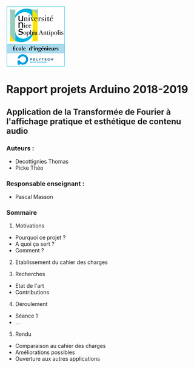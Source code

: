 ![Logo Polytech Nice-Sophia](/Images/logoEPU.png) 

# Rapport projets Arduino 2018-2019

## Application de la Transformée de Fourier à l'affichage pratique et esthétique de contenu audio

### Auteurs : 
- Decottignies Thomas
- Picke Théo
### Responsable enseignant :
- Pascal Masson 
### Sommaire 
1. Motivations 
  - Pourquoi ce projet ?
  - A quoi ça sert ?
  - Comment ?
  
2. Etablissement du cahier des charges 

3. Recherches 
  - Etat de l'art
  - Contributions
  
4. Déroulement 
  - Séance 1 
  - ...
  
5. Rendu
  - Comparaison au cahier des charges
  - Améliorations possibles 
  - Ouverture aux autres applications 



